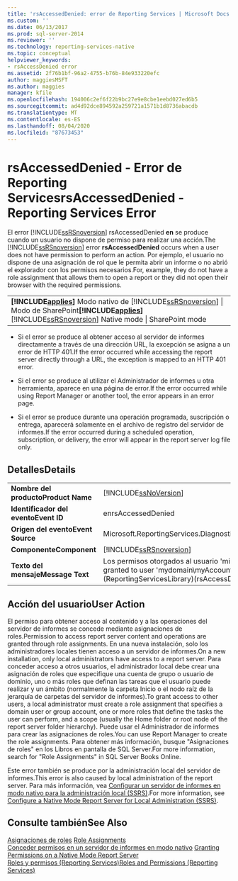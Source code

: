 ```yaml
---
title: 'rsAccessedDenied: error de Reporting Services | Microsoft Docs'
ms.custom: ''
ms.date: 06/13/2017
ms.prod: sql-server-2014
ms.reviewer: ''
ms.technology: reporting-services-native
ms.topic: conceptual
helpviewer_keywords:
- rsAccessDenied error
ms.assetid: 2f76b1bf-96a2-4755-b76b-84e933220efc
author: maggiesMSFT
ms.author: maggies
manager: kfile
ms.openlocfilehash: 194006c2ef6f22b9bc27e9e8cbe1eebd027ed6b5
ms.sourcegitcommit: ad4d92dce894592a259721a1571b1d8736abacdb
ms.translationtype: MT
ms.contentlocale: es-ES
ms.lasthandoff: 08/04/2020
ms.locfileid: "87673453"
---
```

# <a name="rsaccesseddenied---reporting-services-error"></a><span data-ttu-id="af895-102">rsAccessedDenied - Error de Reporting Services</span><span class="sxs-lookup"><span data-stu-id="af895-102">rsAccessedDenied - Reporting Services Error</span></span>
  <span data-ttu-id="af895-103">El error [!INCLUDE[ssRSnoversion](../../includes/ssrsnoversion-md.md)] rsAccessedDenied **en** se produce cuando un usuario no dispone de permiso para realizar una acción.</span><span class="sxs-lookup"><span data-stu-id="af895-103">The [!INCLUDE[ssRSnoversion](../../includes/ssrsnoversion-md.md)] error **rsAccessedDenied** occurs when a user does not have permission to perform an action.</span></span> <span data-ttu-id="af895-104">Por ejemplo, el usuario no dispone de una asignación de rol que le permita abrir un informe o no abrió el explorador con los permisos necesarios.</span><span class="sxs-lookup"><span data-stu-id="af895-104">For, example, they do not have a role assignment that allows them to open a report or they did not open their browser with the required permissions.</span></span>  
  
||  
|-|  
|<span data-ttu-id="af895-105">**[!INCLUDE[applies](../../includes/applies-md.md)]** Modo nativo de [!INCLUDE[ssRSnoversion](../../includes/ssrsnoversion-md.md)] &#124; Modo de SharePoint</span><span class="sxs-lookup"><span data-stu-id="af895-105">**[!INCLUDE[applies](../../includes/applies-md.md)]**  [!INCLUDE[ssRSnoversion](../../includes/ssrsnoversion-md.md)] Native mode &#124; SharePoint mode</span></span>|  
  
-   <span data-ttu-id="af895-106">Si el error se produce al obtener acceso al servidor de informes directamente a través de una dirección URL, la excepción se asigna a un error de HTTP 401.</span><span class="sxs-lookup"><span data-stu-id="af895-106">If the error occurred while accessing the report server directly through a URL, the exception is mapped to an HTTP 401 error.</span></span>  
  
-   <span data-ttu-id="af895-107">Si el error se produce al utilizar el Administrador de informes u otra herramienta, aparece en una página de error.</span><span class="sxs-lookup"><span data-stu-id="af895-107">If the error occurred while using Report Manager or another tool, the error appears in an error page.</span></span>  
  
-   <span data-ttu-id="af895-108">Si el error se produce durante una operación programada, suscripción o entrega, aparecerá solamente en el archivo de registro del servidor de informes.</span><span class="sxs-lookup"><span data-stu-id="af895-108">If the error occurred during a scheduled operation, subscription, or delivery, the error will appear in the report server log file only.</span></span>  
  
## <a name="details"></a><span data-ttu-id="af895-109">Detalles</span><span class="sxs-lookup"><span data-stu-id="af895-109">Details</span></span>  
  
|||  
|-|-|  
|<span data-ttu-id="af895-110">**Nombre del producto**</span><span class="sxs-lookup"><span data-stu-id="af895-110">**Product Name**</span></span>|[!INCLUDE[ssNoVersion](../../includes/ssnoversion-md.md)]|  
|<span data-ttu-id="af895-111">**Identificador del evento**</span><span class="sxs-lookup"><span data-stu-id="af895-111">**Event ID**</span></span>|<span data-ttu-id="af895-112">en</span><span class="sxs-lookup"><span data-stu-id="af895-112">rsAccessedDenied</span></span>|  
|<span data-ttu-id="af895-113">**Origen del evento**</span><span class="sxs-lookup"><span data-stu-id="af895-113">**Event Source**</span></span>|<span data-ttu-id="af895-114">Microsoft.ReportingServices.Diagnostics.Utilities.ErrorStrings</span><span class="sxs-lookup"><span data-stu-id="af895-114">Microsoft.ReportingServices.Diagnostics.Utilities.ErrorStrings</span></span>|  
|<span data-ttu-id="af895-115">**Componente**</span><span class="sxs-lookup"><span data-stu-id="af895-115">**Component**</span></span>|[!INCLUDE[ssRSnoversion](../../includes/ssrsnoversion-md.md)]|  
|<span data-ttu-id="af895-116">**Texto del mensaje**</span><span class="sxs-lookup"><span data-stu-id="af895-116">**Message Text**</span></span>|<span data-ttu-id="af895-117">Los permisos otorgados al usuario 'miDominio\miCuenta' son insuficientes para realizar esta operación.</span><span class="sxs-lookup"><span data-stu-id="af895-117">The permissions granted to user 'mydomain\myAccount' are insufficient for performing this operation.</span></span> <span data-ttu-id="af895-118">(rsAccessDenied) (ReportingServicesLibrary)</span><span class="sxs-lookup"><span data-stu-id="af895-118">(rsAccessDenied) (ReportingServicesLibrary)</span></span>|  
  
## <a name="user-action"></a><span data-ttu-id="af895-119">Acción del usuario</span><span class="sxs-lookup"><span data-stu-id="af895-119">User Action</span></span>  
 <span data-ttu-id="af895-120">El permiso para obtener acceso al contenido y a las operaciones del servidor de informes se concede mediante asignaciones de roles.</span><span class="sxs-lookup"><span data-stu-id="af895-120">Permission to access report server content and operations are granted through role assignments.</span></span> <span data-ttu-id="af895-121">En una nueva instalación, solo los administradores locales tienen acceso a un servidor de informes.</span><span class="sxs-lookup"><span data-stu-id="af895-121">On a new installation, only local administrators have access to a report server.</span></span> <span data-ttu-id="af895-122">Para conceder acceso a otros usuarios, el administrador local debe crear una asignación de roles que especifique una cuenta de grupo o usuario de dominio, uno o más roles que definan las tareas que el usuario puede realizar y un ámbito (normalmente la carpeta Inicio o el nodo raíz de la jerarquía de carpetas del servidor de informes).</span><span class="sxs-lookup"><span data-stu-id="af895-122">To grant access to other users, a local administrator must create a role assignment that specifies a domain user or group account, one or more roles that define the tasks the user can perform, and a scope (usually the Home folder or root node of the report server folder hierarchy).</span></span> <span data-ttu-id="af895-123">Puede usar el Administrador de informes para crear las asignaciones de roles.</span><span class="sxs-lookup"><span data-stu-id="af895-123">You can use Report Manager to create the role assignments.</span></span> <span data-ttu-id="af895-124">Para obtener más información, busque "Asignaciones de roles" en los Libros en pantalla de SQL Server.</span><span class="sxs-lookup"><span data-stu-id="af895-124">For more information, search for "Role Assignments" in SQL Server Books Online.</span></span>  
  
 <span data-ttu-id="af895-125">Este error también se produce por la administración local del servidor de informes.</span><span class="sxs-lookup"><span data-stu-id="af895-125">This error is also caused by local administration of the report server.</span></span> <span data-ttu-id="af895-126">Para más información, vea [Configurar un servidor de informes en modo nativo para la administración local &#40;SSRS&#41;](../report-server/configure-a-native-mode-report-server-for-local-administration-ssrs.md).</span><span class="sxs-lookup"><span data-stu-id="af895-126">For more information, see [Configure a Native Mode Report Server for Local Administration &#40;SSRS&#41;](../report-server/configure-a-native-mode-report-server-for-local-administration-ssrs.md).</span></span>  
  
## <a name="see-also"></a><span data-ttu-id="af895-127">Consulte también</span><span class="sxs-lookup"><span data-stu-id="af895-127">See Also</span></span>  
 <span data-ttu-id="af895-128">[Asignaciones de roles](../security/role-assignments.md) </span><span class="sxs-lookup"><span data-stu-id="af895-128">[Role Assignments](../security/role-assignments.md) </span></span>  
 <span data-ttu-id="af895-129">[Conceder permisos en un servidor de informes en modo nativo](../security/granting-permissions-on-a-native-mode-report-server.md) </span><span class="sxs-lookup"><span data-stu-id="af895-129">[Granting Permissions on a Native Mode Report Server](../security/granting-permissions-on-a-native-mode-report-server.md) </span></span>  
 [<span data-ttu-id="af895-130">Roles y permisos &#40;Reporting Services&#41;</span><span class="sxs-lookup"><span data-stu-id="af895-130">Roles and Permissions &#40;Reporting Services&#41;</span></span>](../security/roles-and-permissions-reporting-services.md)  
  
  
